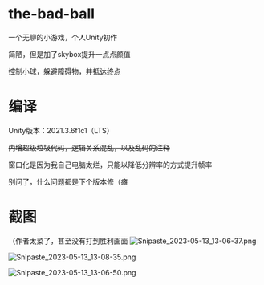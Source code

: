 # the-bad-ball
一个无聊的小游戏，个人Unity初作

简陋，但是加了skybox提升一点点颜值

控制小球，躲避障碍物，并抵达终点

# 编译
Unity版本：2021.3.6f1c1（LTS）

~~内增超级垃圾代码，逻辑关系混乱，以及乱码的注释~~

窗口化是因为我自己电脑太烂，只能以降低分辨率的方式提升帧率

别问了，什么问题都是下个版本修（瘫

# 截图
（作者太菜了，甚至没有打到胜利画面
![Snipaste_2023-05-13_13-06-37.png](https://s2.loli.net/2023/05/13/VJHa4KiA8MZo7yE.png)

![Snipaste_2023-05-13_13-08-35.png](https://s2.loli.net/2023/05/13/RH8OwCS6YEZrtpN.png)

![Snipaste_2023-05-13_13-06-50.png](https://s2.loli.net/2023/05/13/ZG74XM6ySA2bUuO.png)

